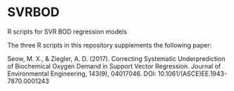 # SVRBOD
R scripts for SVR BOD regression models

The three R scripts in this repository supplements the following paper:

Seow, M. X., & Ziegler, A. D. (2017). Correcting Systematic Underprediction of Biochemical Oxygen Demand in Support Vector Regression. Journal of Environmental Engineering, 143(9), 04017046. DOI: 10.1061/(ASCE)EE.1943-7870.0001243
